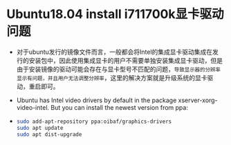 # Ubuntu18.04 install i711700k显卡驱动问题

* 对于ubuntu发行的镜像文件而言，一般都会将Intel的集成显卡驱动集成在发行的安装包中，因此使用集成显卡的用户不需要单独安装集成显卡驱动，但是由于安装镜像的驱动可能会存在与显卡型号不匹配的问题，`导致显示器的分辨率显示有问题，并且用户无法调整分辨率`，这里的解决方案就是升级系统的显卡驱动，重启即可。

* Ubuntu has Intel video drivers by default in the package xserver-xorg-video-intel. But you can install the newest version from ppa:

* ```bash
  sudo add-apt-repository ppa:oibaf/graphics-drivers
  sudo apt update
  sudo apt dist-upgrade
  ```

  





